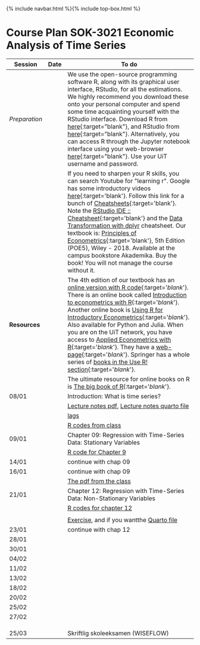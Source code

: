 {% include navbar.html %}{% include top-box.html %}
# Course Plan SOK-3021 Economic Analysis of Time Series

| Session  | Date | To do                                            |
|------------------|---------|------------------------------------------------------------------|
| *Preparation*    |         | We use the open-source programming software R, along with its graphical user interface, RStudio, for all the estimations. We highly recommend you download these onto your personal computer and spend some time acquainting yourself with the RStudio interface. Download R from [here](https://cloud.r-project.org/){:target="blank"}, and RStudio from [here](https://posit.co/download/rstudio-desktop/){:target="blank"}. Alternatively, you can access R through the Jupyter notebook interface using your web-browser [here](https://jupyter.uit.no){:target="blank"}. Use your UiT username and password.   |
|                  |          | If you need to sharpen your R skills, you can search Youtube for "learning r". Google has some introductory videos [here](https://www.youtube.com/playlist?list=PLOU2XLYxmsIK9qQfztXeybpHvru-TrqAP){:target='blank'}. Follow this link for a bunch of [Cheatsheets](https://posit.co/resources/cheatsheets/){:target='blank'}. Note the [RStudio IDE :: Cheatsheet](https://rstudio.github.io/cheatsheets/html/rstudio-ide.html){:target='blank'} and the [Data Transformation with dplyr](https://rstudio.github.io/cheatsheets/html/data-transformation.html) cheatsheet. Our textbook is: [Principles of Econometrics](http://principlesofeconometrics.com/poe5/poe5.html){:target='blank'}, 5th Edition (POE5), Wiley - 2018. Available at the campus bookstore Akademika. Buy the book! You will not manage the course without it. |
| **Resources** |            | The 4th edition of our textbook has an [online version with R code](https://bookdown.org/ccolonescu/RPoE4/){:target='_blank_'}. There is an online book called [Introduction to econometrics with R](https://www.econometrics-with-r.org/index.html){:target='_blank_'}. Another online book is [Using R for Introductory Econometrics](http://urfie.net){:target='_blank_'}. Also available for Python and Julia. When you are on the UiT network, you have access to [Applied Econometrics with R](https://link.springer.com/book/10.1007%2F978-0-387-77318-6){:target='_blank_'}. They have a [web-page](https://eeecon.uibk.ac.at/~zeileis/teaching/AER/){:target='_blank_'}. Springer has a whole series of [books in the Use R! section](https://link.springer.com/search?facet-series=%226991%22&facet-content-type=%22Book%22){:target='_blank_'}. |
|                  |         | The ultimate resource for online books on R is [The big book of R](https://www.bigbookofr.com/){:target='_blank_'}. |
| 08/01 |     |  Introduction: What is time series? |
|||[Lecture notes pdf](https://github.com/uit-sok-3021-v-25/uit-sok-3021-v-25.github.io/blob/main/SOK_3021_Introduction_Time_series.pdf), [Lecture notes quarto file](https://github.com/uit-sok-3021-v-25/uit-sok-3021-v-25.github.io/blob/main/SOK_3021_Introduction_Time_series.qmd)|
|||[lags](https://github.com/uit-sok-3021-v-25/uit-sok-3021-v-25.github.io/blob/main/lags.R)|
|||[R codes from class](https://github.com/uit-sok-3021-v-25/uit-sok-3021-v-25.github.io/blob/main/Lag.time.series.R)|
| 09/01 |     |  Chapter 09: Regression with Time-Series Data: Stationary Variables |
|  |     | [R code for Chapter 9](https://github.com/uit-sok-3021-v-25/uit-sok-3021-v-25.github.io/blob/main/chapter_9.R)  |
|14/01||continue with chap 09|
|16/01||continue with chap 09|
|  |     | [The pdf from the class](https://github.com/uit-sok-3021-v-25/uit-sok-3021-v-25.github.io/blob/main/Forecasting.pdf)  |
| 21/01 |     |  Chapter 12: Regression with Time-Series Data: Non-Stationary Variables |
|  |     |[R codes for chapter 12](https://github.com/uit-sok-3021-v-25/uit-sok-3021-v-25.github.io/blob/main/chapter_12.R)   |
|||| 
|||[Exercise](https://github.com/uit-sok-3021-v-25/uit-sok-3021-v-25.github.io/blob/main/SOK_3021_Interpretation-of-FDL-model.pdf), and if you wantthe [Quarto file](https://github.com/uit-sok-3021-v-25/uit-sok-3021-v-25.github.io/blob/main/SOK_3021_Interpretation%20of%20FDL%20model.qmd)|
| 23/01 |     |  continue with chap 12 |
| 28/01 |     |   |
| 30/01 |     |   |
| 04/02 |     |   |
| 11/02 |     |  |
| 13/02 |     |   |
| 18/02 |     |   |
| 20/02 |     |   |
| 25/02 |     |   |
| 27/02 |     |   |
| |     |   |
| |     |   |
| |     |   |
|25/03 |     | Skriftlig skoleeksamen (WISEFLOW) |



